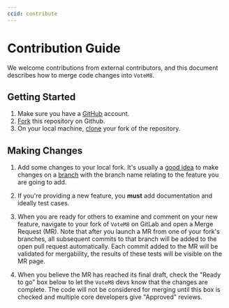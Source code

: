 ```yaml
---
ccid: contribute
---
```


# Contribution Guide

We welcome contributions from external contributors, and this document describes how to merge code changes into `VoteM8`.

## Getting Started

1. Make sure you have a [GitHub](https://github.com/signup/free) account.
2. [Fork](https://help.github.com/articles/fork-a-repo/) this repository on Github.
3. On your local machine, [clone](https://help.github.com/articles/cloning-a-repository/) your fork of the repository.

## Making Changes

1. Add some changes to your local fork.  It's usually a [good idea](http://blog.jasonmeridth.com/posts/do-not-issue-pull-requests-from-your-master-branch/) to make changes on a [branch](https://help.github.com/articles/creating-and-deleting-branches-within-your-repository/) with the branch name relating to the feature you are going to add.

2. If you're providing a new feature, you **must** add documentation and ideally test cases.

3. When you are ready for others to examine and comment on your new feature, navigate to your fork of `VoteM8` on GitLab and open a Merge Request (MR). Note that after you launch a MR from one of your fork's branches, all subsequent commits to that branch will be added to the open pull request automatically.  Each commit added to the MR will be validated for mergability, the results of these tests will be visible on the MR page.

4. When you believe the MR has reached its final draft, check the "Ready to go" box below to let the `VoteM8` devs know that the changes are complete. The code will not be considered for merging until this box is checked and multiple core developers give "Approved" reviews.
